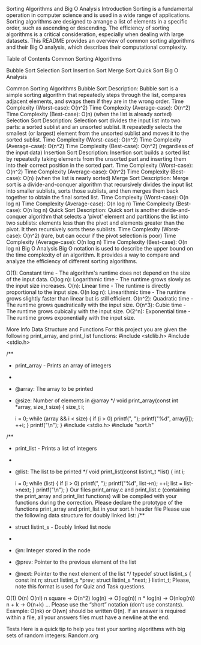 Sorting Algorithms and Big O Analysis
Introduction
Sorting is a fundamental operation in computer science and is used in a wide range of applications. Sorting algorithms are designed to arrange a list of elements in a specific order, such as ascending or descending. The efficiency of sorting algorithms is a critical consideration, especially when dealing with large datasets. This README provides an overview of common sorting algorithms and their Big O analysis, which describes their computational complexity.

Table of Contents
Common Sorting Algorithms

Bubble Sort
Selection Sort
Insertion Sort
Merge Sort
Quick Sort
Big O Analysis

Common Sorting Algorithms
Bubble Sort
Description: Bubble sort is a simple sorting algorithm that repeatedly steps through the list, compares adjacent elements, and swaps them if they are in the wrong order.
Time Complexity (Worst-case): O(n^2)
Time Complexity (Average-case): O(n^2)
Time Complexity (Best-case): O(n) (when the list is already sorted)
Selection Sort
Description: Selection sort divides the input list into two parts: a sorted sublist and an unsorted sublist. It repeatedly selects the smallest (or largest) element from the unsorted sublist and moves it to the sorted sublist.
Time Complexity (Worst-case): O(n^2)
Time Complexity (Average-case): O(n^2)
Time Complexity (Best-case): O(n^2) (regardless of the input data)
Insertion Sort
Description: Insertion sort builds a sorted list by repeatedly taking elements from the unsorted part and inserting them into their correct position in the sorted part.
Time Complexity (Worst-case): O(n^2)
Time Complexity (Average-case): O(n^2)
Time Complexity (Best-case): O(n) (when the list is nearly sorted)
Merge Sort
Description: Merge sort is a divide-and-conquer algorithm that recursively divides the input list into smaller sublists, sorts those sublists, and then merges them back together to obtain the final sorted list.
Time Complexity (Worst-case): O(n log n)
Time Complexity (Average-case): O(n log n)
Time Complexity (Best-case): O(n log n)
Quick Sort
Description: Quick sort is another divide-and-conquer algorithm that selects a 'pivot' element and partitions the list into two sublists: elements less than the pivot and elements greater than the pivot. It then recursively sorts these sublists.
Time Complexity (Worst-case): O(n^2) (rare, but can occur if the pivot selection is poor)
Time Complexity (Average-case): O(n log n)
Time Complexity (Best-case): O(n log n)
Big O Analysis
Big O notation is used to describe the upper bound on the time complexity of an algorithm. It provides a way to compare and analyze the efficiency of different sorting algorithms.

O(1): Constant time - The algorithm's runtime does not depend on the size of the input data.
O(log n): Logarithmic time - The runtime grows slowly as the input size increases.
O(n): Linear time - The runtime is directly proportional to the input size.
O(n log n): Linearithmic time - The runtime grows slightly faster than linear but is still efficient.
O(n^2): Quadratic time - The runtime grows quadratically with the input size.
O(n^3): Cubic time - The runtime grows cubically with the input size.
O(2^n): Exponential time - The runtime grows exponentially with the input size.

More Info
Data Structure and Functions
For this project you are given the following print_array, and print_list functions:
#include <stdlib.h>
#include <stdio.h>

/**
 * print_array - Prints an array of integers
 *
 * @array: The array to be printed
 * @size: Number of elements in @array
 */
void print_array(const int *array, size_t size)
{
    size_t i;

    i = 0;
    while (array && i < size)
    {
        if (i > 0)
            printf(", ");
        printf("%d", array[i]);
        ++i;
    }
    printf("\n");
}
#include <stdio.h>
#include "sort.h"

/**
 * print_list - Prints a list of integers
 *
 * @list: The list to be printed
 */
void print_list(const listint_t *list)
{
    int i;

    i = 0;
    while (list)
    {
        if (i > 0)
            printf(", ");
        printf("%d", list->n);
        ++i;
        list = list->next;
    }
    printf("\n");
}
Our files print_array.c and print_list.c (containing the print_array and print_list functions) will be compiled with your functions during the correction.
Please declare the prototype of the functions print_array and print_list in your sort.h header file
Please use the following data structure for doubly linked list:
/**
 * struct listint_s - Doubly linked list node
 *
 * @n: Integer stored in the node
 * @prev: Pointer to the previous element of the list
 * @next: Pointer to the next element of the list
 */
typedef struct listint_s
{
    const int n;
    struct listint_s *prev;
    struct listint_s *next;
} listint_t;
Please, note this format is used for Quiz and Task questions.

O(1)
O(n)
O(n!)
n square -> O(n^2)
log(n) -> O(log(n))
n * log(n) -> O(nlog(n))
n + k -> O(n+k)
…
Please use the “short” notation (don’t use constants). Example: O(nk) or O(wn) should be written O(n). If an answer is required within a file, all your answers files must have a newline at the end.

Tests
Here is a quick tip to help you test your sorting algorithms with big sets of random integers: Random.org
